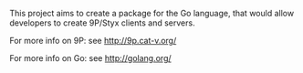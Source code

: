 This project aims to create a package for the Go language, that would allow developers to create 9P/Styx clients and servers.


For more info on 9P: see http://9p.cat-v.org/

For more info on Go: see http://golang.org/